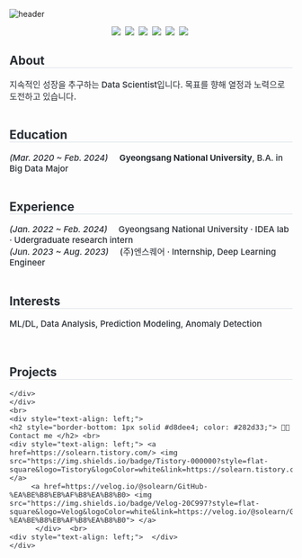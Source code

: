 ![header](https://capsule-render.vercel.app/api?type=venom&color=auto&height=250&section=header&text=Sohyun's%20GitHub&fontSize=70&animation=scaleIn)
<div align='center'>
  <p align="center"> 
    <img src="https://img.shields.io/badge/Python-3766AB?style=flat-square&logo=Python&logoColor=white"/></a>&nbsp 
    <img src="https://img.shields.io/badge/r-276DC3?style=flat-square&logo=r&logoColor=white"/></a>&nbsp  
    <img src="https://img.shields.io/badge/pytorch-EE4C2C?style=flat-square&logo=pytorch&logoColor=white"/></a>&nbsp
    <img src="https://img.shields.io/badge/tableau-E97627?style=flat-square&logo=tableau&logoColor=white"/></a>&nbsp
    <img src="https://img.shields.io/badge/qgis-589632?style=flat-square&logo=qgis&logoColor=white"/></a>&nbsp
    <img src="https://img.shields.io/badge/c-A8B9CC?style=flat-square&logo=c&logoColor=white"/></a>&nbsp
  </p>
</div>

<div align= "center">
    </div>
    <div style="text-align: left;"> 
    <h2 style="border-bottom: 1px solid #d8dee4;  color: #282d33;"> About </h2>  
    <div style="font-weight: 500; font-size: 15px; text-align: left; color: #282d33;"> 지속적인 성장을 추구하는 Data Scientist입니다. 목표를 향해 열정과 노력으로 도전하고 있습니다. </div> 
    </div>
    <br>
    <div style="text-align: left;"> 
    <h2 style="border-bottom: 1px solid #d8dee4; color: #282d33;"> Education </h2>  
    <div style="font-weight: 500; font-size: 15px; text-align: left; color: #282d33;"> <em>(Mar. 2020 ~ Feb. 2024)</em>&nbsp;&nbsp;&nbsp;&nbsp;&nbsp;<strong>Gyeongsang National University</strong>, B.A. in Big Data Major </div> 
    </div>
    </div>
    <br>
    <div style="text-align: left;"> 
    <h2 style="border-bottom: 1px solid #d8dee4; color: #282d33;"> Experience </h2>  
    <div style="font-weight: 500; font-size: 15px; text-align: left; color: #282d33;"> <em>(Jan. 2022 ~ Feb. 2024)</em>&nbsp;&nbsp;&nbsp;&nbsp;&nbsp;Gyeongsang National University · IDEA lab · Udergraduate research intern </div>     
    <div style="font-weight: 500; font-size: 15px; text-align: left; color: #282d33;"> <em>(Jun. 2023 ~ Aug. 2023)</em>&nbsp;&nbsp;&nbsp;&nbsp;&nbsp;(주)엔스퀘어 · Internship, Deep Learning Engineer </div> 
    </div>
    </div>
    <br>
    <div style="text-align: left;"> 
    <h2 style="border-bottom: 1px solid #d8dee4;  color: #282d33;"> Interests </h2>  
    <div style="font-weight: 500; font-size: 15px; text-align: left; color: #282d33;"> ML/DL, Data Analysis, Prediction Modeling, Anomaly Detection  </div> 
    </div>
    <br>
    <br>
    <div style="text-align: left;"> 
    <h2 style="border-bottom: 1px solid #d8dee4;  color: #282d33;"> Projects </h2>  
    <div style="font-weight: 500; font-size: 15px; text-align: left; color: #282d33;"> 
      
    </div> 
    </div>
    <br>
    <div style="text-align: left;">
    <h2 style="border-bottom: 1px solid #d8dee4; color: #282d33;"> 🧑‍💻 Contact me </h2> <br> 
    <div style="text-align: left;"> <a href=https://solearn.tistory.com/> <img src="https://img.shields.io/badge/Tistory-000000?style=flat-square&logo=Tistory&logoColor=white&link=https://solearn.tistory.com/"> </a>
         <a href=https://velog.io/@solearn/GitHub-%EA%BE%B8%EB%AF%B8%EA%B8%B0> <img src="https://img.shields.io/badge/Velog-20C997?style=flat-square&logo=Velog&logoColor=white&link=https://velog.io/@solearn/GitHub-%EA%BE%B8%EB%AF%B8%EA%B8%B0"> </a>
          </div>  <br> 
    <div style="text-align: left;">  </div> 
    </div>
    

